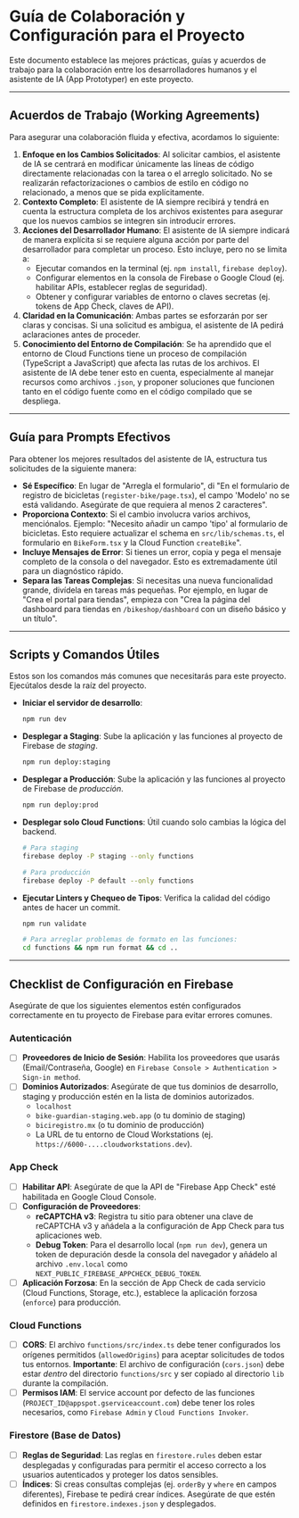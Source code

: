 # Guía de Colaboración y Configuración para el Proyecto

Este documento establece las mejores prácticas, guías y acuerdos de trabajo para la colaboración entre los desarrolladores humanos y el asistente de IA (App Prototyper) en este proyecto.

---

## Acuerdos de Trabajo (Working Agreements)

Para asegurar una colaboración fluida y efectiva, acordamos lo siguiente:

1.  **Enfoque en los Cambios Solicitados**: Al solicitar cambios, el asistente de IA se centrará en modificar únicamente las líneas de código directamente relacionadas con la tarea o el arreglo solicitado. No se realizarán refactorizaciones o cambios de estilo en código no relacionado, a menos que se pida explícitamente.
2.  **Contexto Completo**: El asistente de IA siempre recibirá y tendrá en cuenta la estructura completa de los archivos existentes para asegurar que los nuevos cambios se integren sin introducir errores.
3.  **Acciones del Desarrollador Humano**: El asistente de IA siempre indicará de manera explícita si se requiere alguna acción por parte del desarrollador para completar un proceso. Esto incluye, pero no se limita a:
    - Ejecutar comandos en la terminal (ej. `npm install`, `firebase deploy`).
    - Configurar elementos en la consola de Firebase o Google Cloud (ej. habilitar APIs, establecer reglas de seguridad).
    - Obtener y configurar variables de entorno o claves secretas (ej. tokens de App Check, claves de API).
4.  **Claridad en la Comunicación**: Ambas partes se esforzarán por ser claras y concisas. Si una solicitud es ambigua, el asistente de IA pedirá aclaraciones antes de proceder.
5.  **Conocimiento del Entorno de Compilación**: Se ha aprendido que el entorno de Cloud Functions tiene un proceso de compilación (TypeScript a JavaScript) que afecta las rutas de los archivos. El asistente de IA debe tener esto en cuenta, especialmente al manejar recursos como archivos `.json`, y proponer soluciones que funcionen tanto en el código fuente como en el código compilado que se despliega.

---

## Guía para Prompts Efectivos

Para obtener los mejores resultados del asistente de IA, estructura tus solicitudes de la siguiente manera:

- **Sé Específico**: En lugar de "Arregla el formulario", di "En el formulario de registro de bicicletas (`register-bike/page.tsx`), el campo 'Modelo' no se está validando. Asegúrate de que requiera al menos 2 caracteres".
- **Proporciona Contexto**: Si el cambio involucra varios archivos, menciónalos. Ejemplo: "Necesito añadir un campo 'tipo' al formulario de bicicletas. Esto requiere actualizar el schema en `src/lib/schemas.ts`, el formulario en `BikeForm.tsx` y la Cloud Function `createBike`".
- **Incluye Mensajes de Error**: Si tienes un error, copia y pega el mensaje completo de la consola o del navegador. Esto es extremadamente útil para un diagnóstico rápido.
- **Separa las Tareas Complejas**: Si necesitas una nueva funcionalidad grande, divídela en tareas más pequeñas. Por ejemplo, en lugar de "Crea el portal para tiendas", empieza con "Crea la página del dashboard para tiendas en `/bikeshop/dashboard` con un diseño básico y un título".

---

## Scripts y Comandos Útiles

Estos son los comandos más comunes que necesitarás para este proyecto. Ejecútalos desde la raíz del proyecto.

- **Iniciar el servidor de desarrollo**:
  ```bash
  npm run dev
  ```
- **Desplegar a Staging**: Sube la aplicación y las funciones al proyecto de Firebase de _staging_.
  ```bash
  npm run deploy:staging
  ```
- **Desplegar a Producción**: Sube la aplicación y las funciones al proyecto de Firebase de _producción_.
  ```bash
  npm run deploy:prod
  ```
- **Desplegar solo Cloud Functions**: Útil cuando solo cambias la lógica del backend.

  ```bash
  # Para staging
  firebase deploy -P staging --only functions

  # Para producción
  firebase deploy -P default --only functions
  ```

- **Ejecutar Linters y Chequeo de Tipos**: Verifica la calidad del código antes de hacer un commit.

  ```bash
  npm run validate

  # Para arreglar problemas de formato en las funciones:
  cd functions && npm run format && cd ..
  ```

---

## Checklist de Configuración en Firebase

Asegúrate de que los siguientes elementos estén configurados correctamente en tu proyecto de Firebase para evitar errores comunes.

### **Autenticación**

- [ ] **Proveedores de Inicio de Sesión**: Habilita los proveedores que usarás (Email/Contraseña, Google) en `Firebase Console > Authentication > Sign-in method`.
- [ ] **Dominios Autorizados**: Asegúrate de que tus dominios de desarrollo, staging y producción estén en la lista de dominios autorizados.
  - `localhost`
  - `bike-guardian-staging.web.app` (o tu dominio de staging)
  - `biciregistro.mx` (o tu dominio de producción)
  - La URL de tu entorno de Cloud Workstations (ej. `https://6000-....cloudworkstations.dev`).

### **App Check**

- [ ] **Habilitar API**: Asegúrate de que la API de "Firebase App Check" esté habilitada en Google Cloud Console.
- [ ] **Configuración de Proveedores**:
  - **reCAPTCHA v3**: Registra tu sitio para obtener una clave de reCAPTCHA v3 y añádela a la configuración de App Check para tus aplicaciones web.
  - **Debug Token**: Para el desarrollo local (`npm run dev`), genera un token de depuración desde la consola del navegador y añádelo al archivo `.env.local` como `NEXT_PUBLIC_FIREBASE_APPCHECK_DEBUG_TOKEN`.
- [ ] **Aplicación Forzosa**: En la sección de App Check de cada servicio (Cloud Functions, Storage, etc.), establece la aplicación forzosa (`enforce`) para producción.

### **Cloud Functions**

- [ ] **CORS**: El archivo `functions/src/index.ts` debe tener configurados los orígenes permitidos (`allowedOrigins`) para aceptar solicitudes de todos tus entornos. **Importante**: El archivo de configuración (`cors.json`) debe estar _dentro_ del directorio `functions/src` y ser copiado al directorio `lib` durante la compilación.
- [ ] **Permisos IAM**: El service account por defecto de las funciones (`PROJECT_ID@appspot.gserviceaccount.com`) debe tener los roles necesarios, como `Firebase Admin` y `Cloud Functions Invoker`.

### **Firestore (Base de Datos)**

- [ ] **Reglas de Seguridad**: Las reglas en `firestore.rules` deben estar desplegadas y configuradas para permitir el acceso correcto a los usuarios autenticados y proteger los datos sensibles.
- [ ] **Índices**: Si creas consultas complejas (ej. `orderBy` y `where` en campos diferentes), Firebase te pedirá crear índices. Asegúrate de que estén definidos en `firestore.indexes.json` y desplegados.

